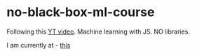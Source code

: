 # no-black-box-ml-course

Following this [YT video](https://www.youtube.com/watch?v=vDDjtwQDw2k). Machine learning with JS. NO libraries.

I am currently at - [this](https://youtu.be/vDDjtwQDw2k?t=4945)